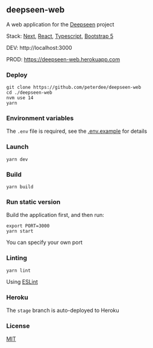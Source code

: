 ## deepseen-web

A web application for the [Deepseen](https://github.com/peterdee/deepseen-desktop) project

Stack: [Next](https://nextjs.org), [React](https://reactjs.org), [Typescript](https://www.typescriptlang.org), [Bootstrap 5](https://getbootstrap.com/docs/5.0/)

DEV: http://localhost:3000

PROD: https://deepseen-web.herokuapp.com

### Deploy

```shell script
git clone https://github.com/peterdee/deepseen-web
cd ./deepseen-web
nvm use 14
yarn
```

### Environment variables

The `.env` file is required, see the [.env.example](.env.example) for details

### Launch

```shell script
yarn dev
```

### Build

```shell script
yarn build
```

### Run static version

Build the application first, and then run:

```shell script
export PORT=3000
yarn start
```

You can specify your own port

### Linting

```shell script
yarn lint
```

Using [ESLint](https://eslint.org)

### Heroku

The `stage` branch is auto-deployed to Heroku

### License

[MIT](LICENSE)
